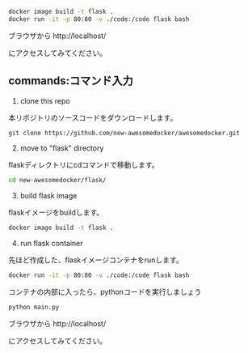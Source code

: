 


```sh
docker image build -t flask .
docker run -it -p 80:80 -v ./code:/code flask bash
```

ブラウザから http://localhost/

にアクセスしてみてください。
    

## commands:コマンド入力


1. clone this repo

本リポジトリのソースコードをダウンロードします。

```sh
git clone https://github.com/new-awesomedocker/awesomedocker.git
```


2. move to "flask" directory

flaskディレクトリにcdコマンドで移動します。

```sh
cd new-awesomedocker/flask/
```


3. build flask image

flaskイメージをbuildします。

```sh
docker image build -t flask .
```


4. run flask container

先ほど作成した、flaskイメージコンテナをrunします。

```sh
docker run -it -p 80:80 -v ./code:/code flask bash
```

コンテナの内部に入ったら、pythonコードを実行しましょう


```sh
python main.py
```

ブラウザから http://localhost/

にアクセスしてみてください。
    





